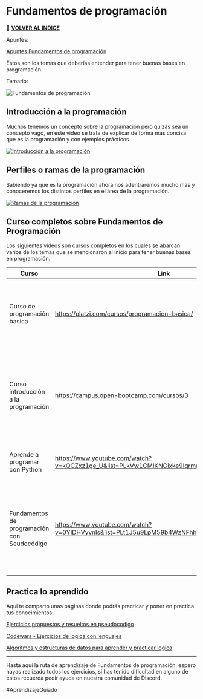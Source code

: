 # Fundamentos de programación

🚀 **[VOLVER AL INDICE](https://github.com/guides4all/G4A-Rutas)**

Apuntes:

[Apuntes Fundamentos de programación](https://www.notion.so/Fundamentos-de-programaci-n-219d8069e0f849d3af4e874b9e6981b8)

Estos son los temas que deberías entender para tener buenas bases en programación.

Temario:

![Fundamentos de programación ](https://user-images.githubusercontent.com/71718050/192571202-2152ee75-759d-42a5-bae1-8086c9dbf175.jpg)

## Introducción a la programación
Muchos tenemos un concepto sobre la programación pero quizás sea un concepto vago, en este video se trata de explicar de forma mas concisa que es la programación y con  ejemplos prácticos.

[![Introducción a la programación](https://img.youtube.com/vi/LCPxcyb6xdE/0.jpg)](https://www.youtube.com/watch?v=LCPxcyb6xdE)

## Perfiles o ramas de la programación

Sabiendo ya que es la programación ahora nos adentraremos mucho mas y conoceremos los distintos perfiles en el área de la programación.

[![Ramas de la programación](https://img.youtube.com/vi/QTDPOxnfRaI/0.jpg)](https://www.youtube.com/watch?v=)

## Curso completos sobre Fundamentos de Programación
Los siguientes videos son cursos completos en los cuales se abarcan varios de los temas que se mencionaron al inicio para tener buenas bases en programación.

| Curso | Link | Autor | Descripción |
| --- | --- | --- | --- |
| Curso de programación basica | https://platzi.com/cursos/programacion-basica/ |  Platzi | En este curso aprenderás desde lo mas básico enfocado en el desarrollo web, introduciéndote en HTML. CSS, JS y Node. |
| Curso introducción a la programación | https://campus.open-bootcamp.com/cursos/3 |  OpenBootcamp | En este módulo aprenderéis las bases de la programación desde cero para que, sea cual sea el lenguaje que queráis abordar, tengáis claros los conceptos. |
| Aprende a programar con Python | https://www.youtube.com/watch?v=kQCZxz1ge_U&list=PLkVw1CMIKNGixke9IqrmrFISRg2CPsRN4 | aaronga97 | Aprenderás lo básico de la programación con el lenguaje python. |
| Fundamentos de programación con Seudocódigo  | https://www.youtube.com/watch?v=0YIDHVyvnIs&list=PLt1J5u9LpM59b4WzNFhhuvhwZMleg8agD&index=2 | Roelcode | Aprenderás lo básico de la programación con seudocódigo y con pseint, es lo mas básico antes de introducirte a algún lenguaje de programación. |

## Practica lo aprendido
Aqui te comparto unas páginas donde podrás practicar y poner en practica tus conocimientos:

[Ejercicios propuestos y resueltos en pseudocodigo](https://www.discoduroderoer.es/ejercicios-propuestos-y-resueltos-en-pseudocodigo/)

[Codewars - Ejercicios de logica con lenguajes](https://www.codewars.com/)

[Algoritmos y estructuras de datos para aprender y practicar logica](https://the-algorithms.com/es)

---

Hasta aquí la ruta de aprendizaje de Fundamentos de programación, espero hayas realizado todos los ejercicios, si has tenido dificultad en alguno de estos recuerda pedir ayuda en nuestra comunidad de Discord.

#AprendizajeGuiado
